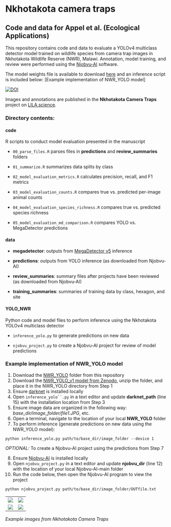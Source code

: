 # Nkhotakota camera traps

## Code and data for Appel et al. (Ecological Applications)

This repository contains code and data to evaluate a YOLOv4 multiclass detector model trained on wildlife species from camera trap images in Nkhotakota Wildlife Reserve (NWR), Malawi. Annotation, model training, and review were performed using the [Njobvu-AI](https://github.com/sullichrosu/Njobvu-AI) software.

The model weights file is available to download [here](https://doi.org/10.5281/zenodo.15392141) and an inference script is included below: [Example implementation of NWR_YOLO model]

[![DOI](https://zenodo.org/badge/DOI/10.5281/zenodo.15392141.svg)](https://doi.org/10.5281/zenodo.15392141)

Images and annotations are published in the **Nkhotakota Camera Traps** project on [LILA.science](https://lila.science/).

### Directory contents:

#### code

R scripts to conduct model evaluation presented in the manuscript

-   `00_parse_files.R` parses files in **predictions** and **review_summaries** folders

-   `01_summarize.R` summarizes data splits by class

-   `02_model_evaluation_metrics.R` calculates precision, recall, and F1 metrics

-   `03_model_evaluation_counts.R` compares true vs. predicted per-image animal counts

-   `04_model_evaluation_species_richness.R` compares true vs. predicted species richness

-   `05_model_evaluation_md_comparison.R` compares YOLO vs. MegaDetector predictions

#### data

-   **megadetector**: outputs from [MegaDetector v5](https://github.com/agentmorris/MegaDetector) inference

-   **predictions**: outputs from YOLO inference (as downloaded from Njobvu-AI)

-   **review_summaries**: summary files after projects have been reviewed (as downloaded from Njobvu-AI)

-   **training_summaries**: summaries of training data by class, hexagon, and site

#### YOLO_NWR

Python code and model files to perform inference using the Nkhotakota YOLOv4 multiclass detector

-   `inference_yolo.py` to generate predictions on new data

-   `njobvu_project.py` to create a Njobvu-AI project for review of model predictions

### Example implementation of NWR_YOLO model

1.  Download the [NWR_YOLO](https://github.com/appelc/Nkhotakota_camera_traps/tree/main/YOLO) folder from this repository
2.  Download the [NWR_YOLO_v1 model from Zenodo](https://doi.org/10.5281/zenodo.15392141), unzip the folder, and place it in the NWR_YOLO directory from Step 1
3.  Ensure [darknet](https://github.com/AlexeyAB/darknet) is installed locally
4.  Open ``` inference_yolo``.py ``` in a text editor and update **darknet_path** (line 15) with the installation location from Step 3
5.  Ensure image data are organized in the following way: *base_dir/image_folder/file1.JPG*, etc.
6.  Open a terminal, navigate to the location of your local **NWR_YOLO** folder
7.  To perform inference (generate predictions on new data using the NWR_YOLO model):

```         
python inference_yolo.py path/to/base_dir/image_folder --device 1
```

*OPTIONAL:* To create a Njobvu-AI project using the predictions from Step 7

8.  Ensure [Njobvu-AI](https://github.com/sullichrosu/Njobvu-AI) is installed locally
9.  Open `njobvu_project.py` in a text editor and update **njobvu_dir** (line 12) with the location of your local Njobvu-AI-main folder
10. Run the code below, then open the Njobvu-AI program to view the project

```         
python njobvu_project.py path/to/base_dir/image_folder/OUTfile.txt
```

|                  |                       |
|------------------|-----------------------|
| ![](eland.png)   | ![](honey_badger.png) |
| ![](leopard.png) | ![](zebra.png)        |

*Example images from Nkhotakota Camera Traps*
